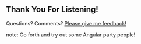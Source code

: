 ##  Thank You For Listening!

Questions? Comments?
[Please give me feedback!](https://www.surveymonkey.com/s/DDG73GD)

note:
    Go forth and try out some Angular party people!
